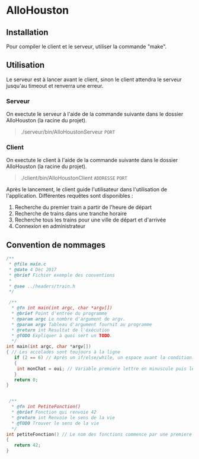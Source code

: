 # AlloHouston

## Installation
Pour compiler le client et le serveur, utiliser la commande "make".

## Utilisation
Le serveur est à lancer avant le client, sinon le client attendra le serveur jusqu'au timeout et renverra une erreur.
### Serveur
On exectute le serveur à l'aide de la commande suivante dans le dossier AlloHouston (la racine du projet).
>./serveur/bin/AlloHoustonServeur `PORT`
### Client
On exectute le client à l'aide de la commande suivante dans le dossier AlloHouston (la racine du projet).
>./client/bin/AlloHoustonClient `ADDRESSE` `PORT`

Après le lancement, le client guide l'utilisateur dans l'utilisation de l'application.
Différentes requêtes sont disponibles :
1. Recherche du premier train a partir de l'heure de départ 
2. Recherche de trains dans une tranche horaire
3. Recherche tous les trains pour une ville de départ et d'arrivée
4. Connexion en administrateur

## Convention de nommages

```c
/**
 * @file main.c
 * @date 4 Dec 2017
 * @brief Fichier exemple des conventions
 *
 * @see ../headers/train.h
 */

 /**
  * @fn int main(int argc, char *argv[])
  * @brief Point d'entrée du programme
  * @param argc Le nombre d'argument de argv.
  * @param argv Tableau d'argument fournit au programme
  * @return int Resultat de l'éxécution
  * @TODO Expliquer à quoi sert un TODO.
  */
int main(int argc, char *argv[])
{ // Les accolades sont toujours à la ligne
   if (2 == 6) // Après un if/else/while, un espace avant la condition. Dans la condition entre chaque élément un espace
   {
    int monChat = oui; // Variable premiere lettre en minuscule puis le mot suivant commence par une majuscule
   }
   return 0;
}


 /**
  * @fn int PetiteFonction()
  * @brief Fonction qui renvoie 42
  * @return int Renvoie le sens de la vie
  * @TODO Trouver le sens de la vie
  */
int petiteFonction() // Le nom des fonctions commence par une premiere lettre en minuscule puis le mot suivant par une majuscule
{
   return 42;
}
```
